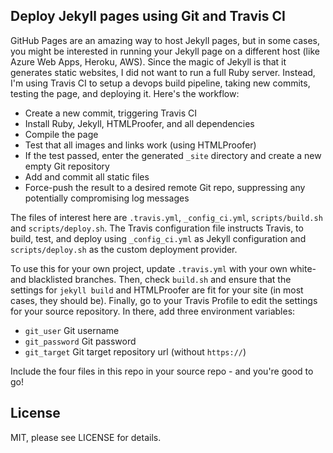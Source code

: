 ## Deploy Jekyll pages using Git and Travis CI

GitHub Pages are an amazing way to host Jekyll pages, but in some cases, you might be interested in running your Jekyll page on a different host (like Azure Web Apps, Heroku, AWS). Since the magic of Jekyll is that it generates static websites, I did not want to run a full Ruby server. Instead, I'm using Travis CI to setup a devops build pipeline, taking new commits, testing the page, and deploying it. Here's the workflow:

 * Create a new commit, triggering Travis CI
 * Install Ruby, Jekyll, HTMLProofer, and all dependencies
 * Compile the page
 * Test that all images and links work (using HTMLProofer)
 * If the test passed, enter the generated `_site` directory and create a new empty Git repository
 * Add and commit all static files
 * Force-push the result to a desired remote Git repo, suppressing any potentially compromising log messages

The files of interest here are `.travis.yml`, `_config_ci.yml`, `scripts/build.sh` and `scripts/deploy.sh`. The Travis configuration file instructs Travis, to build, test, and deploy using `_config_ci.yml` as Jekyll configuration and `scripts/deploy.sh` as the custom deployment provider.

To use this for your own project, update `.travis.yml` with your own white- and blacklisted branches. Then, check `build.sh` and ensure that the settings for `jekyll build` and HTMLProofer are fit for your site (in most cases, they should be). Finally, go to your Travis Profile to edit the settings for your source repository. In there, add three environment variables:

* `git_user` Git username
* `git_password` Git password
* `git_target` Git target repository url (without `https://`)

Include the four files in this repo in your source repo - and you're good to go!

## License
MIT, please see LICENSE for details. 